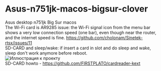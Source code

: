 # Asus-n751jk-macos-bigsur-clover
Asus desktop n751jk Big Sur macos <br>
The Wi-Fi card is AR9285 issue: the Wi-Fi signal icon from the menu bar shows a very low connection speed (one bar), even though near the router, and the internet speed is fine. https://github.com/cholonam/Sinetek-rtsx/issues/11<br>
SD-CARD and sleep/wake: if insert a card in slot and do sleep and wake, sleep don't work anymore before reboot.<br>
![Иллюстрация к проекту](https://github.com/DeonisK/Asus-n751jk-macos-bigsur-clover/blob/b2ce507378b73dc9b1e8e8ea0fca93cf7cac722a/AsusN751JK.jpg)<br>
SD-CARD howto - https://github.com/FIRSTPLATO/cardreader-kext

